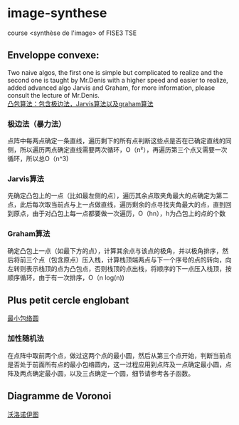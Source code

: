 # image-synthese
course &lt;synthèse de l'image> of FISE3 TSE

## Enveloppe convexe: 
Two naive algos, the first one is simple but complicated to realize and the second one is taught by Mr.Denis with a higher speed and easier to realize, added advanced algo Jarvis and Graham, for more information, please consult the lecture of Mr.Denis. </br>
[凸包算法：包含极边法，Jarvis算法以及graham算法](https://blog.csdn.net/bone_ace/article/details/46239187)

### 极边法（暴力法）
点阵中每两点确定一条直线，遍历剩下的所有点判断这些点是否在已确定直线的同侧，所以遍历两点确定直线需要两次循环，O（n²），再遍历第三个点又需要一次循环，所以总O（n^3)

### Jarvis算法
先确定凸包上的一点（比如最左侧的点），遍历其余点取夹角最大的点确定为第二点，此后每次取当前点与上一点做直线，遍历剩余的点寻找夹角最大的点，直到回到原点，由于对凸包上每一点都要做一次遍历，O（hn），h为凸包上的点的个数

### Graham算法
确定凸包上一点（如最下方的点），计算其余点与该点的极角，并以极角排序，然后将前三个点（包含原点）压入栈，计算栈顶端两点与下一个序号的点的转向，向左转则表示栈顶的点为凸包点，否则栈顶的点出栈，将顺序的下一点压入栈顶，按顺序循环，由于有一次排序，O（n log(n))

## Plus petit cercle englobant
[最小包络圆](https://blog.csdn.net/skytruine/article/details/60882966)

### 加性随机法
在点阵中取前两个点，做过这两个点的最小圆，然后从第三个点开始，判断当前点是否处于前面所有点的最小包络圆内，这一过程应用到点阵及一点确定最小圆，点阵及两点确定最小圆，以及三点确定一个圆，细节请参考各子函数。

## Diagramme de Voronoi
[沃洛诺伊图](https://blog.csdn.net/K346K346/article/details/52244123)